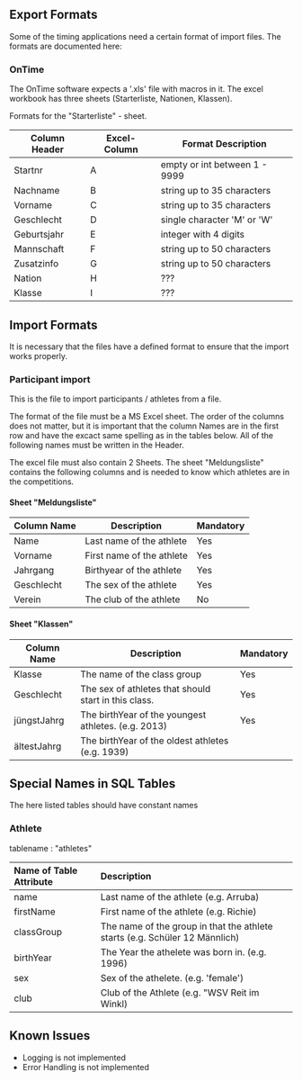
## Export Formats

Some of the timing applications need a certain format of import files. The formats
are documented here:

### OnTime
The OnTime software expects a '.xls' file with macros in it.
The excel workbook has three sheets (Starterliste, Nationen, Klassen).

Formats for the "Starterliste" - sheet.

Column Header | Excel-Column | Format Description  
| ------------- | ------------| ---------------
Startnr | A | empty or int between 1 - 9999
Nachname | B | string up to 35 characters
Vorname | C |  string up to 35 characters
Geschlecht | D    | single character 'M' or 'W'
Geburtsjahr |  E  | integer with 4 digits
Mannschaft |  F  | string up to 50 characters
Zusatzinfo |  G  | string up to 50 characters
Nation |  H  | ???
Klasse |   I | ???



## Import Formats

It is necessary that the files have a defined format to ensure that the import works properly.

### Participant import 
This is the file to import participants / athletes from a file.

The format of the file must be a MS Excel sheet. The order of the columns does not matter, but it is important that the column Names are in the first row and have the excact same spelling as in the tables below.
All of the following names must be written in the Header.

The excel file must also contain 2 Sheets. The sheet "Meldungsliste" contains the following columns and is needed to know which athletes are in the competitions.

#### Sheet "Meldungsliste"

| Column Name | Description | Mandatory |
| ---------- | ------------ | ------------- |
| Name      | Last name of the athlete |  Yes |
| Vorname   | First name of the athlete | Yes |
| Jahrgang  | Birthyear of the athlete | Yes |
| Geschlecht | The sex of the athlete | Yes |
| Verein | The club of the athlete | No|

#### Sheet "Klassen"
| Column Name | Description | Mandatory |
| ---------- | ------------ | ------------- |
| Klasse      | The name of the class group |  Yes |
| Geschlecht  | The sex of athletes that should start in this class. | Yes|
|jüngstJahrg | The birthYear of the youngest athletes. (e.g. 2013) | Yes|
|ältestJahrg | The birthYear of the oldest athletes  (e.g. 1939) | 




## Special Names in SQL Tables
The here listed tables should have constant names

### Athlete

tablename : "athletes"

|Name of Table Attribute    | Description|  
| :--------------------    | :--------|  
| name                      | Last name of the athlete (e.g. Arruba)|
| firstName                 | First name of the athlete (e.g. Richie) |
| classGroup                | The name of the group in that the athlete starts (e.g. Schüler 12 Männlich)
| birthYear                 | The Year the athelete was born in. (e.g. 1996)
| sex                       | Sex of the athelete. (e.g. 'female')
| club                      | Club of the Athlete (e.g. "WSV Reit im Winkl)






## Known Issues

- Logging is not implemented
- Error Handling is not implemented